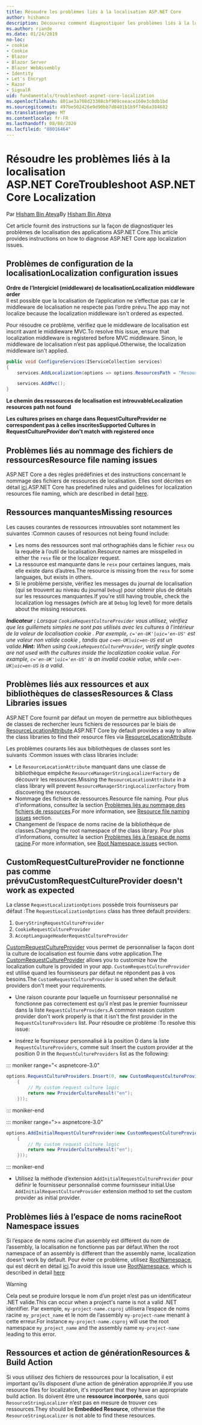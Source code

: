```yaml
---
title: Résoudre les problèmes liés à la localisation ASP.NET Core
author: hishamco
description: Découvrez comment diagnostiquer les problèmes liés à la localisation dans les applications ASP.NET Core.
ms.author: riande
ms.date: 01/24/2019
no-loc:
- cookie
- Cookie
- Blazor
- Blazor Server
- Blazor WebAssembly
- Identity
- Let's Encrypt
- Razor
- SignalR
uid: fundamentals/troubleshoot-aspnet-core-localization
ms.openlocfilehash: 801ae3a708d23308cbf909ceeace160e3c0db1bd
ms.sourcegitcommit: 497be502426e9d90bb7d0401b1b9f74b6a384682
ms.translationtype: MT
ms.contentlocale: fr-FR
ms.lasthandoff: 08/08/2020
ms.locfileid: "88016464"
---
```

# <a name="troubleshoot-aspnet-core-localization"></a><span data-ttu-id="4cff6-103">Résoudre les problèmes liés à la localisation ASP.NET Core</span><span class="sxs-lookup"><span data-stu-id="4cff6-103">Troubleshoot ASP.NET Core Localization</span></span>

<span data-ttu-id="4cff6-104">Par [Hisham Bin Ateya](https://github.com/hishamco)</span><span class="sxs-lookup"><span data-stu-id="4cff6-104">By [Hisham Bin Ateya](https://github.com/hishamco)</span></span>

<span data-ttu-id="4cff6-105">Cet article fournit des instructions sur la façon de diagnostiquer les problèmes de localisation des applications ASP.NET Core.</span><span class="sxs-lookup"><span data-stu-id="4cff6-105">This article provides instructions on how to diagnose ASP.NET Core app localization issues.</span></span>

## <a name="localization-configuration-issues"></a><span data-ttu-id="4cff6-106">Problèmes de configuration de la localisation</span><span class="sxs-lookup"><span data-stu-id="4cff6-106">Localization configuration issues</span></span>

<span data-ttu-id="4cff6-107">**Ordre de l’Intergiciel (middleware) de localisation**</span><span class="sxs-lookup"><span data-stu-id="4cff6-107">**Localization middleware order**</span></span>  
<span data-ttu-id="4cff6-108">Il est possible que la localisation de l’application ne s’effectue pas car le middleware de localisation ne respecte pas l’ordre prévu.</span><span class="sxs-lookup"><span data-stu-id="4cff6-108">The app may not localize because the localization middleware isn't ordered as expected.</span></span>

<span data-ttu-id="4cff6-109">Pour résoudre ce problème, vérifiez que le middleware de localisation est inscrit avant le middleware MVC.</span><span class="sxs-lookup"><span data-stu-id="4cff6-109">To resolve this issue, ensure that localization middleware is registered before MVC middleware.</span></span> <span data-ttu-id="4cff6-110">Sinon, le middleware de localisation n’est pas appliqué.</span><span class="sxs-lookup"><span data-stu-id="4cff6-110">Otherwise, the localization middleware isn't applied.</span></span>

```csharp
public void ConfigureServices(IServiceCollection services)
{
    services.AddLocalization(options => options.ResourcesPath = "Resources");

    services.AddMvc();
}
```

<span data-ttu-id="4cff6-111">**Le chemin des ressources de localisation est introuvable**</span><span class="sxs-lookup"><span data-stu-id="4cff6-111">**Localization resources path not found**</span></span>

<span data-ttu-id="4cff6-112">**Les cultures prises en charge dans RequestCultureProvider ne correspondent pas à celles inscrites**</span><span class="sxs-lookup"><span data-stu-id="4cff6-112">**Supported Cultures in RequestCultureProvider don't match with registered once**</span></span>  

## <a name="resource-file-naming-issues"></a><span data-ttu-id="4cff6-113">Problèmes liés au nommage des fichiers de ressources</span><span class="sxs-lookup"><span data-stu-id="4cff6-113">Resource file naming issues</span></span>

<span data-ttu-id="4cff6-114">ASP.NET Core a des règles prédéfinies et des instructions concernant le nommage des fichiers de ressources de localisation. Elles sont décrites en détail [ici](xref:fundamentals/localization?view=aspnetcore-2.2#resource-file-naming).</span><span class="sxs-lookup"><span data-stu-id="4cff6-114">ASP.NET Core has predefined rules and guidelines for localization resources file naming, which are described in detail [here](xref:fundamentals/localization?view=aspnetcore-2.2#resource-file-naming).</span></span>

## <a name="missing-resources"></a><span data-ttu-id="4cff6-115">Ressources manquantes</span><span class="sxs-lookup"><span data-stu-id="4cff6-115">Missing resources</span></span>

<span data-ttu-id="4cff6-116">Les causes courantes de ressources introuvables sont notamment les suivantes :</span><span class="sxs-lookup"><span data-stu-id="4cff6-116">Common causes of resources not being found include:</span></span>

- <span data-ttu-id="4cff6-117">Les noms des ressources sont mal orthographiés dans le fichier `resx` ou la requête à l’outil de localisation.</span><span class="sxs-lookup"><span data-stu-id="4cff6-117">Resource names are misspelled in either the `resx` file or the localizer request.</span></span>
- <span data-ttu-id="4cff6-118">La ressource est manquante dans le `resx` pour certaines langues, mais elle existe dans d’autres.</span><span class="sxs-lookup"><span data-stu-id="4cff6-118">The resource is missing from the `resx` for some languages, but exists in others.</span></span>
- <span data-ttu-id="4cff6-119">Si le problème persiste, vérifiez les messages du journal de localisation (qui se trouvent au niveau du journal `Debug`) pour obtenir plus de détails sur les ressources manquantes.</span><span class="sxs-lookup"><span data-stu-id="4cff6-119">If you're still having trouble, check the localization log messages (which are at `Debug` log level) for more details about the missing resources.</span></span>

<span data-ttu-id="4cff6-120">_**Indicateur :** Lorsque `CookieRequestCultureProvider` vous utilisez, vérifiez que les guillemets simples ne sont pas utilisés avec les cultures à l’intérieur de la valeur de localisation cookie . Par exemple, `c='en-UK'|uic='en-US'` est une valeur non valide cookie , tandis que `c=en-UK|uic=en-US` est un valide._</span><span class="sxs-lookup"><span data-stu-id="4cff6-120">_**Hint:** When using `CookieRequestCultureProvider`, verify single quotes are not used with the cultures inside the localization cookie value. For example, `c='en-UK'|uic='en-US'` is an invalid cookie value, while `c=en-UK|uic=en-US` is a valid._</span></span>

## <a name="resources--class-libraries-issues"></a><span data-ttu-id="4cff6-121">Problèmes liés aux ressources et aux bibliothèques de classes</span><span class="sxs-lookup"><span data-stu-id="4cff6-121">Resources & Class Libraries issues</span></span>

<span data-ttu-id="4cff6-122">ASP.NET Core fournit par défaut un moyen de permettre aux bibliothèques de classes de rechercher leurs fichiers de ressources par le biais de [ResourceLocationAttribute](/dotnet/api/microsoft.extensions.localization.resourcelocationattribute?view=aspnetcore-2.1).</span><span class="sxs-lookup"><span data-stu-id="4cff6-122">ASP.NET Core by default provides a way to allow the class libraries to find their resource files via [ResourceLocationAttribute](/dotnet/api/microsoft.extensions.localization.resourcelocationattribute?view=aspnetcore-2.1).</span></span>

<span data-ttu-id="4cff6-123">Les problèmes courants liés aux bibliothèques de classes sont les suivants :</span><span class="sxs-lookup"><span data-stu-id="4cff6-123">Common issues with class libraries include:</span></span>
- <span data-ttu-id="4cff6-124">Le `ResourceLocationAttribute` manquant dans une classe de bibliothèque empêche `ResourceManagerStringLocalizerFactory` de découvrir les ressources.</span><span class="sxs-lookup"><span data-stu-id="4cff6-124">Missing the `ResourceLocationAttribute` in a class library will prevent `ResourceManagerStringLocalizerFactory` from discovering the resources.</span></span>
- <span data-ttu-id="4cff6-125">Nommage des fichiers de ressources.</span><span class="sxs-lookup"><span data-stu-id="4cff6-125">Resource file naming.</span></span> <span data-ttu-id="4cff6-126">Pour plus d’informations, consultez la section [Problèmes liés au nommage des fichiers de ressources](#resource-file-naming-issues).</span><span class="sxs-lookup"><span data-stu-id="4cff6-126">For more information, see [Resource file naming issues](#resource-file-naming-issues) section.</span></span>
- <span data-ttu-id="4cff6-127">Changement de l’espace de noms racine de la bibliothèque de classes.</span><span class="sxs-lookup"><span data-stu-id="4cff6-127">Changing the root namespace of the class library.</span></span> <span data-ttu-id="4cff6-128">Pour plus d’informations, consultez la section [Problèmes liés à l’espace de noms racine](#root-namespace-issues).</span><span class="sxs-lookup"><span data-stu-id="4cff6-128">For more information, see [Root Namespace issues](#root-namespace-issues) section.</span></span>

## <a name="customrequestcultureprovider-doesnt-work-as-expected"></a><span data-ttu-id="4cff6-129">CustomRequestCultureProvider ne fonctionne pas comme prévu</span><span class="sxs-lookup"><span data-stu-id="4cff6-129">CustomRequestCultureProvider doesn't work as expected</span></span>

<span data-ttu-id="4cff6-130">La classe `RequestLocalizationOptions` possède trois fournisseurs par défaut :</span><span class="sxs-lookup"><span data-stu-id="4cff6-130">The `RequestLocalizationOptions` class has three default providers:</span></span>

1. `QueryStringRequestCultureProvider`
2. `CookieRequestCultureProvider`
3. `AcceptLanguageHeaderRequestCultureProvider`

<span data-ttu-id="4cff6-131">[CustomRequestCultureProvider](/dotnet/api/microsoft.aspnetcore.localization.customrequestcultureprovider?view=aspnetcore-2.1) vous permet de personnaliser la façon dont la culture de localisation est fournie dans votre application.</span><span class="sxs-lookup"><span data-stu-id="4cff6-131">The [CustomRequestCultureProvider](/dotnet/api/microsoft.aspnetcore.localization.customrequestcultureprovider?view=aspnetcore-2.1) allows you to customize how the localization culture is provided in your app.</span></span> <span data-ttu-id="4cff6-132">`CustomRequestCultureProvider` est utilisé quand les fournisseurs par défaut ne répondent pas à vos besoins.</span><span class="sxs-lookup"><span data-stu-id="4cff6-132">The `CustomRequestCultureProvider` is used when the default providers don't meet your requirements.</span></span>

- <span data-ttu-id="4cff6-133">Une raison courante pour laquelle un fournisseur personnalisé ne fonctionne pas correctement est qu’il n’est pas le premier fournisseur dans la liste `RequestCultureProviders`.</span><span class="sxs-lookup"><span data-stu-id="4cff6-133">A common reason custom provider don't work properly is that it isn't the first provider in the `RequestCultureProviders` list.</span></span> <span data-ttu-id="4cff6-134">Pour résoudre ce problème :</span><span class="sxs-lookup"><span data-stu-id="4cff6-134">To resolve this issue:</span></span>

- <span data-ttu-id="4cff6-135">Insérez le fournisseur personnalisé à la position 0 dans la liste `RequestCultureProviders`, comme suit :</span><span class="sxs-lookup"><span data-stu-id="4cff6-135">Insert the custom provider at the position 0 in the `RequestCultureProviders` list as the following:</span></span>

::: moniker range="< aspnetcore-3.0"
```csharp
options.RequestCultureProviders.Insert(0, new CustomRequestCultureProvider(async context =>
    {
        // My custom request culture logic
        return new ProviderCultureResult("en");
    }));
```
::: moniker-end

::: moniker range=">= aspnetcore-3.0"
```csharp
options.AddInitialRequestCultureProvider(new CustomRequestCultureProvider(async context =>
    {
        // My custom request culture logic
        return new ProviderCultureResult("en");
    }));
```
::: moniker-end

- <span data-ttu-id="4cff6-136">Utilisez la méthode d’extension `AddInitialRequestCultureProvider` pour définir le fournisseur personnalisé comme fournisseur initial.</span><span class="sxs-lookup"><span data-stu-id="4cff6-136">Use `AddInitialRequestCultureProvider` extension method to set the custom provider as initial provider.</span></span>

## <a name="root-namespace-issues"></a><span data-ttu-id="4cff6-137">Problèmes liés à l’espace de noms racine</span><span class="sxs-lookup"><span data-stu-id="4cff6-137">Root Namespace issues</span></span>

<span data-ttu-id="4cff6-138">Si l’espace de noms racine d’un assembly est différent du nom de l’assembly, la localisation ne fonctionne pas par défaut.</span><span class="sxs-lookup"><span data-stu-id="4cff6-138">When the root namespace of an assembly is different than the assembly name, localization doesn't work by default.</span></span> <span data-ttu-id="4cff6-139">Pour éviter ce problème, utilisez [RootNamespace](/dotnet/api/microsoft.extensions.localization.rootnamespaceattribute?view=aspnetcore-2.1), qui est décrit en détail [ici](xref:fundamentals/localization?view=aspnetcore-2.2#resource-file-naming).</span><span class="sxs-lookup"><span data-stu-id="4cff6-139">To avoid this issue use [RootNamespace](/dotnet/api/microsoft.extensions.localization.rootnamespaceattribute?view=aspnetcore-2.1), which is described in detail [here](xref:fundamentals/localization?view=aspnetcore-2.2#resource-file-naming)</span></span>

> [!WARNING]
> <span data-ttu-id="4cff6-140">Cela peut se produire lorsque le nom d’un projet n’est pas un identificateur .NET valide.</span><span class="sxs-lookup"><span data-stu-id="4cff6-140">This can occur when a project's name is not a valid .NET identifier.</span></span> <span data-ttu-id="4cff6-141">Par exemple, `my-project-name.csproj` utilisera l’espace de noms racine `my_project_name` et le nom de l’assembly `my-project-name` menant à cette erreur.</span><span class="sxs-lookup"><span data-stu-id="4cff6-141">For instance `my-project-name.csproj` will use the root namespace `my_project_name` and the assembly name `my-project-name` leading to this error.</span></span> 

## <a name="resources--build-action"></a><span data-ttu-id="4cff6-142">Ressources et action de génération</span><span class="sxs-lookup"><span data-stu-id="4cff6-142">Resources & Build Action</span></span>

<span data-ttu-id="4cff6-143">Si vous utilisez des fichiers de ressources pour la localisation, il est important qu’ils disposent d’une action de génération appropriée.</span><span class="sxs-lookup"><span data-stu-id="4cff6-143">If you use resource files for localization, it's important that they have an appropriate build action.</span></span> <span data-ttu-id="4cff6-144">Ils doivent être une **ressource incorporée**, sans quoi `ResourceStringLocalizer` n’est pas en mesure de trouver ces ressources.</span><span class="sxs-lookup"><span data-stu-id="4cff6-144">They should be **Embedded Resource**, otherwise the `ResourceStringLocalizer` is not able to find these resources.</span></span>
